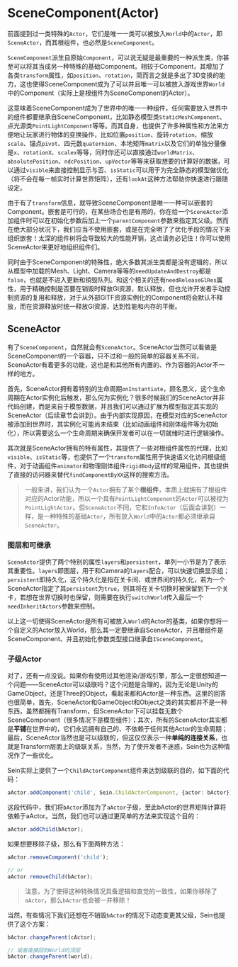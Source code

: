 # SceneComponent(Actor)

前面提到过一类特殊的`Actor`，它们是唯一一类可以被放入`World`中的`Actor`，即`SceneActor`，而其根组件，也必然是`SceneComponent`。

`SceneComponent`派生自原始`Component`，可以说无疑是最重要的一种派生类，你甚至可以将其当成另一种特殊的基础Component。相较于Component，其增加了各类`transform`属性，如`position`、`rotation`，简而言之就是多出了3D变换的能力，这也使得SceneComponent成为了可以并且唯一可以被放入游戏世界`World`中的Component（实际上是根组件为SceneComponent的Actor）。  

这意味着SceneComponent成为了世界中的唯一一种组件，任何需要放入世界中的组件都要继承自SceneComponent，比如静态模型类`StaticMeshComponent`、点光源类`PointLightComponent`等等。而其自身，也提供了许多种属性和方法来方便地让玩家进行物体的变换操作，比如位置`position`、旋转`rotation`、缩放`scale`、锚点`pivot`、四元数`quaternion`、本地矩阵`matrix`以及它们的单独分量像是`x`、`rotationX`、`scalex`等等，同时你还可以直接通过`worldMatrix`、`absolutePosition`、`ndcPosition`、`upVector`等等来获取想要的计算好的数据，可以通过`visible`来直接控制显示与否、`isStatic`可以用于为完全静态的模型做优化（将不会在每一帧实时计算世界矩阵），还有`lookAt`这种方法帮助你快速进行跟随设定。  

由于有了`transform`信息，就导致SceneComponent是唯一一种可以嵌套的Component。嵌套是可行的，在某些场合也是有用的，你在给一个`SceneActor`添加组件时可以在初始化参数后加上一个`parentComponent`参数来指定其父级。然而在绝大部分状况下，我们应当不使用嵌套，或是在完全明了了优化手段的情况下来组织嵌套！太深的组件树将会导致较大的性能开销，这点请务必记住！你可以使用SceneActor来更好地组织组件们。  

同时由于SceneComponent的特殊性，绝大多数其派生类都是没有逻辑的，所以从模型中加载的Mesh、Light、Camera等等的`needUpdateAndDestroy`都是`false`，也就是不进入更新和销毁队列。和这个相关的还有`needReleaseGlRes`属性，用于精确控制是否要在销毁时释放Gl资源，默认释放，但也允许开发者手动控制资源的复用和释放，对于从外部GlTF资源实例化的Component将会默认不释放，而在资源释放时统一释放Gl资源，达到性能和内存的平衡。

## SceneActor

有了`SceneComponent`，自然就会有`SceneActor`。SceneActor当然可以看做是SceneComponent的一个容器，只不过和一般的简单的容器关系不同，SceneActor有着更多的功能，这也是和其他所有内置的、作为容器的Actor不一样的地方。  

首先，SceneActor拥有着特别的生命周期`onInstantiate`，顾名思义，这个生命周期在Actor实例化后触发，那么何为实例化？很多时候我们的SceneActor并非代码创建，而是来自于模型数据，并且我们可以通过扩展为模型指定其实现的SceneActor（后续章节会讲到）。由于内部实现原因，在模型对应的SceneActor被添加到世界时，其实例化可能尚未结束（比如动画组件和刚体组件等为初始化），所以需要这么一个生命周期来确保开发者可以在一切就绪时进行逻辑操作。  

其次就是SceneActor拥有的特有属性，其提供了一些对根组件属性的代理，比如`visible`、`isStatic`等，也提供了一个`transform`属性用于快速语义化访问根级组件，对于动画组件`animator`和物理刚体组件`rigidBody`这样的常用组件，其也提供了直接的访问器来替代`findComponentByXX`这样的搜索方法。  

>一般来讲，我们认为一个`Actor`拥有了某个**根组件**，本质上就拥有了根组件对应的Actor功能，所以一个具有`PointLightComponent`的`Actor`可以被视为`PointLightActor`。但`SceneActor`不同，它和`InfoActor`（后面会讲到）一样，是一种特殊的基础`Actor`，所有放入`World`中的`Actor`都必须继承自`SceneActor`。

### 图层和可继承

`SceneActor`提供了两个特别的属性`layers`和`persistent`，单列一小节是为了表示其重要性。`layers`即图层，用于和Camera的`layers`配合，可以快速切换显示组；`persistent`即持久化，这个持久化是指在关卡间、或世界间的持久化，若为一个SceneActor指定了其`persistent`为`true`，则其将在关卡切换时被保留到下一个关卡，若想在世界切换时也保留，则需要在执行`switchWorld`传入最后一个`needInheritActors`参数来控制。

以上这一切使得SceneActor是所有可被放入`World`的Actor的基类，如果你想将一个自定义的Actor放入World，那么其一定要继承自SceneActor，并且根组件是SceneComponent、并且初始化参数类型接口继承自`ISceneComponent`。

### 子级Actor

对了，还有一点没说。如果你有使用过其他渲染/游戏引擎，那么一定很想知道一个问题——SceneActor可以级联吗？这个问题是合理的，因为无论是Unity的GameObject，还是Three的Object，看起来都和Actor是一种东西。这里的回答也很简单，首先，SceneActor和GameObject和Object之类的其实都并不是一种东西，虽然都拥有Transform，但SceneActor下可以挂载无数个SceneComponent（很多情况下是模型组件）；其次，所有的SceneActor其实都是**平铺**在世界中的，它们永远拥有自己的、不依赖于任何其他Actor的生命周期；最后，SceneActor当然也是可以级联的，但这仅仅表示一种**单纯的连接关系**，也就是Transform层面上的级联关系，当然，为了使开发者不迷惑，Sein也为这种情况作了一些优化。  

Sein实际上提供了一个`ChildActorComponent`组件来达到级联的目的，如下面的代码：  

```ts
aActor.addComponent('child', Sein.ChildActorComponent, {actor: bActor});
```

这段代码中，我们将`bActor`添加为了`aActor`子级，至此bActor的世界矩阵计算将依赖于aActor。当然，我们也可以通过更简单的方法来实现这个目的：  

```ts
aActor.addChild(bActor);
```

如果想要移除子级，那么有下面两种方法：  

```ts
aActor.removeComponent('child');

// or
aActor.removeChild(bActor);
```

>注意，为了使得这种特殊情况具备逻辑和直觉的一致性，如果你移除了`aActor`，那么`bActor`也会被一并移除！

当然，有些情况下我们还想在不销毁`bActor`的情况下动态变更其父级，Sein也提供了这个方案：  

```ts
bActor.changeParent(cActor);

// 或者直接回到World的顶层
bActor.changeParent(world);
```
